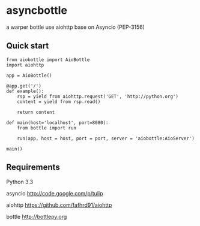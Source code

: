 asyncbottle
============

a warper bottle use aiohttp base on Asyncio (PEP-3156)

Quick start
-----------

    from aiobottle import AioBottle
    import aiohttp

    app = AioBottle()

    @app.get('/')
    def example():
        rsp = yield from aiohttp.request('GET', 'http://python.org')
        content = yield from rsp.read()

        return content

    def main(host='localhost', port=8080):
        from bottle import run

        run(app, host = host, port = port, server = 'aiobottle:AioServer')

    main()

Requirements
-----------

Python 3.3

asyncio <http://code.google.com/p/tulip>

aiohttp <https://github.com/fafhrd91/aiohttp>

bottle <http://bottlepy.org>
